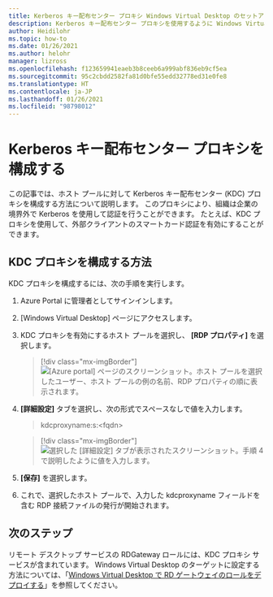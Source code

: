 ```yaml
---
title: Kerberos キー配布センター プロキシ Windows Virtual Desktop のセットアップ - Azure
description: Kerberos キー配布センター プロキシを使用するように Windows Virtual Desktop ホスト プールを設定する方法について説明します。
author: Heidilohr
ms.topic: how-to
ms.date: 01/26/2021
ms.author: helohr
manager: lizross
ms.openlocfilehash: f123659941eaeb3b8ceeb6a999abf836eb9cf5ea
ms.sourcegitcommit: 95c2cbdd2582fa81d0bfe55edd32778ed31e0fe8
ms.translationtype: HT
ms.contentlocale: ja-JP
ms.lasthandoff: 01/26/2021
ms.locfileid: "98798012"
---
```

# <a name="configure-a-kerberos-key-distribution-center-proxy"></a>Kerberos キー配布センター プロキシを構成する

この記事では、ホスト プールに対して Kerberos キー配布センター (KDC) プロキシを構成する方法について説明します。 このプロキシにより、組織は企業の境界外で Kerberos を使用して認証を行うことができます。 たとえば、KDC プロキシを使用して、外部クライアントのスマートカード認証を有効にすることができます。

## <a name="how-to-configure-the-kdc-proxy"></a>KDC プロキシを構成する方法

KDC プロキシを構成するには、次の手順を実行します。

1. Azure Portal に管理者としてサインインします。

2. [Windows Virtual Desktop] ページにアクセスします。

3. KDC プロキシを有効にするホスト プールを選択し、 **[RDP プロパティ]** を選択します。

    > [!div class="mx-imgBorder"]
    > ![[Azure portal] ページのスクリーンショット。ホスト プールを選択したユーザー、ホスト プールの例の名前、RDP プロパティの順に表示されます。](media/rdp-properties.png)

4. **[詳細設定]** タブを選択し、次の形式でスペースなしで値を入力します。

    > kdcproxyname:s:\<fqdn\>

    > [!div class="mx-imgBorder"]
    > ![選択した [詳細設定] タブが表示されたスクリーンショット。手順 4 で説明したように値を入力します。](media/advanced-tab-selected.png)

5. **[保存]** を選択します。

6. これで、選択したホスト プールで、入力した kdcproxyname フィールドを含む RDP 接続ファイルの発行が開始されます。

## <a name="next-steps"></a>次のステップ

リモート デスクトップ サービスの RDGateway ロールには、KDC プロキシ サービスが含まれています。 Windows Virtual Desktop のターゲットに設定する方法については、「[Windows Virtual Desktop で RD ゲートウェイのロールをデプロイする](rd-gateway-role.md)」を参照してください。
